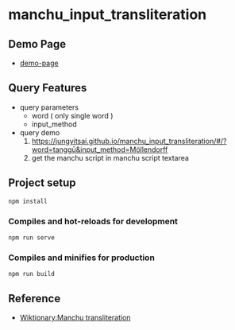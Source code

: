 # manchu_input_transliteration

## Demo Page
- [demo-page](https://jungyitsai.github.io/manchu_input_transliteration/)

## Query Features

- query parameters
  - word ( only single word )
  - input_method
- query demo
  1. https://jungyitsai.github.io/manchu_input_transliteration/#/?word=tanggū&input_method=Möllendorff
  2. get the manchu script in manchu script textarea

## Project setup
```
npm install
```

### Compiles and hot-reloads for development
```
npm run serve
```

### Compiles and minifies for production
```
npm run build
```

## Reference
- [Wiktionary:Manchu transliteration](https://en.m.wiktionary.org/wiki/Wiktionary:Manchu_transliteration)
